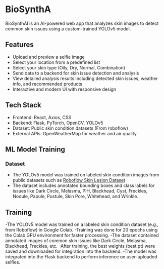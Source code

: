 # BioSynthA

BioSynthAI is an AI-powered web app that analyzes skin images to detect common skin issues using a custom-trained YOLOv5 model.

## Features

- Upload and preview a selfie image
- Select your location from a predefined list
- Select your skin type (Oily, Dry, Normal, Combination)
- Send data to a backend for skin issue detection and analysis
- View detailed analysis results including detected skin issues, weather info, and recommended products
- Interactive and modern UI with responsive design

## Tech Stack

- Frontend: React, Axios, CSS
- Backend: Flask, PyTorch, OpenCV, YOLOv5
- Dataset: Public skin condition datasets (From roboflow)
- External APIs: OpenWeatherMap for weather and air quality

## ML Model Training

### Dataset

- The YOLOv5 model was trained on labeled skin condition images from public datasets such as [Roboflow Skin Lesion Dataset](https://roboflow.com/) 
- The dataset includes annotated bounding boxes and class labels for issues like Dark Circle, Melasma, PIH, Blackhead, Cyst, Freckles, Nodule, Papule, Pustule, Skin Pore, Whitehead, and Wrinkle.

## Training
-The YOLOv5 model was trained on a labeled skin condition dataset (e.g., from Roboflow) in Google Colab.
-Training was done for 20 epochs using the Colab GPU environment for faster processing.
-The dataset contained annotated images of common skin issues like Dark Circle, Melasma, Blackhead, Freckles, etc.
-After training, the best weights (best.pt) were saved and downloaded for integration into the backend.
-The model was integrated into the Flask backend to perform inference on user-uploaded selfies.





